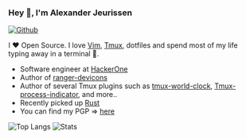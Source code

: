 ### Hey 👋, I'm Alexander Jeurissen

[![Github](https://img.shields.io/github/followers/alexanderjeurissen?label=Follow&style=social)](https://github.com/alexanderjeurissen)

I ❤ Open Source. I love [Vim](https://www.vim.org/), [Tmux](https://github.com/tmux/tmux), dotfiles and spend most of my life typing away in a terminal 🙈.

* Software engineer at [HackerOne](https://github.com/hacker0x01)
* Author of [ranger-devicons](https://github.com/alexanderjeurissen/ranger_devicons)
* Author of several Tmux plugins such as [tmux-world-clock](https://github.com/alexanderjeurissen/tmux-world-clock), [Tmux-process-indicator](https://github.com/alexanderjeurissen/tmux-process-indicator), and more..
* Recently picked up [Rust](https://rustlang.org)
* You can find my PGP => [here](https://keybase.io/alexanderjeuriss#show-public)

![Top Langs](https://github-readme-stats.vercel.app/api/top-langs/?username=alexanderjeurissen&hide=php,java,html,markdown)
![Stats](https://github-readme-stats.vercel.app/api?username=alexanderjeurissen&show_icons=true&count_private=true&line_height=40)

